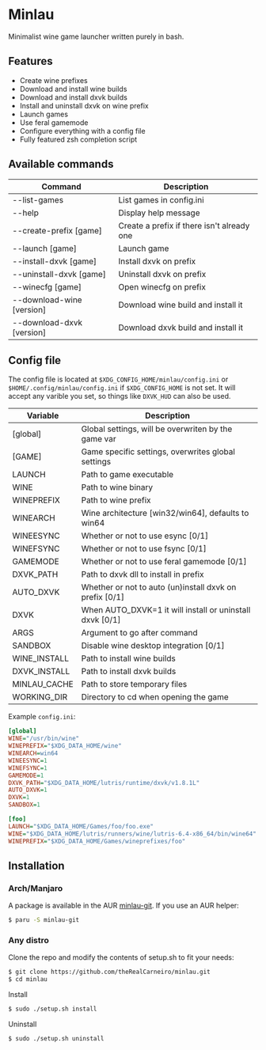 # Minlau
Minimalist wine game launcher written purely in bash.


## Features
 - Create wine prefixes
 - Download and install wine builds
 - Download and install dxvk builds
 - Install and uninstall dxvk on wine prefix
 - Launch games
 - Use feral gamemode
 - Configure everything with a config file
 - Fully featured zsh completion script


## Available commands

| Command                   | Description                                       |
| -----------------------   | ------------------------------------------------- |
| --list-games              | List games in config.ini                          |
| --help                    | Display help message                              |
| --create-prefix [game]    | Create a prefix if there isn't already one        |
| --launch [game]           | Launch game                                       |
| --install-dxvk [game]     | Install dxvk on prefix                            |
| --uninstall-dxvk [game]   | Uninstall dxvk on prefix                          |
| --winecfg   [game]        | Open winecfg on prefix                            |
| --download-wine [version] | Download wine build and install it                |
| --download-dxvk [version] | Download dxvk build and install it                |


## Config file

The config file is located at `$XDG_CONFIG_HOME/minlau/config.ini` or `$HOME/.config/minlau/config.ini` if `$XDG_CONFIG_HOME` is not set. It will accept any varible you set, so things like `DXVK_HUD` can also be used.

| Variable                | Description                                               |
| ----------------------- | --------------------------------------------------------  |
| [global]                | Global settings, will be overwriten by the game var       |
| [GAME]                  | Game specific settings, overwrites global settings        |
| LAUNCH                  | Path to game executable                                   |
| WINE                    | Path to wine binary                                       |
| WINEPREFIX              | Path to wine prefix                                       |
| WINEARCH                | Wine architecture [win32/win64], defaults to win64        |
| WINEESYNC               | Whether or not to use esync [0/1]                         |
| WINEFSYNC               | Whether or not to use fsync [0/1]                         |
| GAMEMODE                | Whether or not to use feral gamemode [0/1]                |
| DXVK_PATH               | Path to dxvk dll to install in prefix                     |
| AUTO_DXVK               | Whether or not to auto (un)install dxvk on prefix [0/1]   |
| DXVK                    | When AUTO_DXVK=1 it will install or uninstall dxvk [0/1]  |
| ARGS                    | Argument to go after command                              |
| SANDBOX                 | Disable wine desktop integration [0/1]                    |
| WINE_INSTALL            | Path to install wine builds                               |
| DXVK_INSTALL            | Path to install dxvk builds                               |
| MINLAU_CACHE            | Path to store temporary files                             |
| WORKING_DIR             | Directory to cd when opening the game                     |

Example `config.ini`:

```ini
[global]
WINE="/usr/bin/wine"
WINEPREFIX="$XDG_DATA_HOME/wine"
WINEARCH=win64
WINEESYNC=1
WINEFSYNC=1
GAMEMODE=1
DXVK_PATH="$XDG_DATA_HOME/lutris/runtime/dxvk/v1.8.1L"
AUTO_DXVK=1
DXVK=1
SANDBOX=1

[foo]
LAUNCH="$XDG_DATA_HOME/Games/foo/foo.exe"
WINE="$XDG_DATA_HOME/lutris/runners/wine/lutris-6.4-x86_64/bin/wine64"
WINEPREFIX="$XDG_DATA_HOME/Games/wineprefixes/foo"
```

## Installation
### Arch/Manjaro
A package is available in the AUR [minlau-git](https://aur.archlinux.org/packages/minlau-git/). If you use an AUR helper:
```sh
$ paru -S minlau-git
```

### Any distro
Clone the repo and modify the contents of setup.sh to fit your needs:
```sh
$ git clone https://github.com/theRealCarneiro/minlau.git
$ cd minlau
```
Install
```sh
$ sudo ./setup.sh install
```
 Uninstall
```sh
$ sudo ./setup.sh uninstall
```
